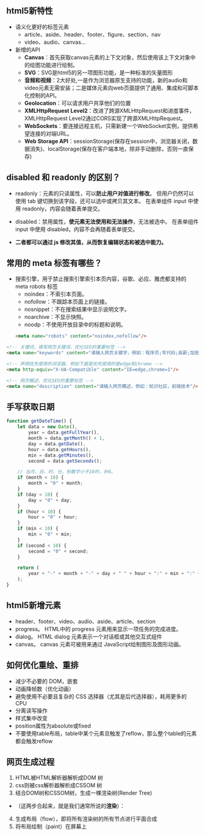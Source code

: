 ## html5新特性

- 语义化更好的标签元素
    - article、aside、header、footer、figure、section、nav
    - video、audio、canvas...
- 新增的API
    - **Canvas**：首先获取canvas元素的上下文对象，然后使用该上下文对象中的绘图功能进行绘制。
    - **SVG**：SVG是html5的另一项图形功能，是一种标准的矢量图形
    - **音频和视频**：2大好处,一是作为浏览器原生支持的功能，新的audio和video元素无需安装；二是媒体元素向web页面提供了通用、集成和可脚本化控制的API。
    - **Geolocation**：可以请求用户共享他们的位置
    - **XMLHttpRequest Level2**：改进了跨源XMLHttpRequest和进度事件，XMLHttpRequest Level2通过CORS实现了跨源XMLHttpRequest。
    - **WebSockets**：要连接远程主机，只需新建一个WebSocket实例，提供希望连接的对端URL。
    - **Web Storage API**：sessionStorage(保存在session中，浏览器关闭，数据消失)、localStorage(保存在客户端本地，除非手动删除，否则一直保存)

## disabled 和 readonly 的区别？

- readonly：元素的只读属性，可以**防止用户对值进行修改**。 但用户仍然可以使用 tab 键切换到该字段，还可以选中或拷贝其文本。 在表单组件 input 中使用 readonly，内容会随着表单提交。

- disabled：禁用属性，**使元素无法使用和无法操作**，无法被选中。 在表单组件 input 中使用 disabled，内容不会再随着表单提交。

- **二者都可以通过 js 修改其值，从而恢复编辑状态和被选中能力。**

## 常用的 meta 标签有哪些？

- 搜索引擎，用于禁止搜索引擎索引本页内容，谷歌、必应、雅虎都支持的 meta robots 标签
    - noindex：不索引本页面。
    - nofollow：不跟踪本页面上的链接。
    - nosnippet：不在搜索结果中显示说明文字。
    - noarchive：不显示快照。
    - noodp：不使用开放目录中的标题和说明。
    ```html
    <meta name="robots" content="noindex,nofollow"/>
    ```

```html
<!-- 关键词，填写网页关键词，优化SEO的重要标签 -->
<meta name="keywords" content="请输入网页关键字，例如：程序员;写代码;高薪;加班严重"/>

<!-- 声明优先使用的浏览器，例如下面是优先使用的是edge和chrome -->
<meta http-equiv="X-UA-Compatible" content="IE=edge,chrome=1"/>

<!-- 网页概述，优化SEO的重要标签 -->
<meta name="description" content="请输入网页概述，例如：知识社区，前端技术"/>
```

## 手写获取日期
```js
function getDateTime() {
    let data = new Date(),
        year = data.getFullYear(),
        month = data.getMonth() + 1,
        day = data.getDate(),
        hour = data.getHours(),
        min = data.getMinutes(),
        second = data.getSeconds();

    // 当月、日、时、分、秒数字小于10时，补0。
    if (month < 10) {
        month = "0" + month;
    }
    if (day < 10) {
        day = "0" + day;
    }
    if (hour < 10) {
        hour = "0" + hour;
    }
    if (min < 10) {
        min = "0" + min;
    }
    if (second < 10) {
        second = "0" + second;
    }

    return (
        year + "-" + month + "-" + day + " " + hour + ":" + min + ":" + second
    );
}
```

## html5新增元素

- header、footer、video、audio、aside、article、section
- progress。 HTML中的 progress 元素用来显示一项任务的完成进度。
- dialog。 HTML dialog 元素表示一个对话框或其他交互式组件
- canvas。 canvas 元素可被用来通过 JavaScript绘制图形及图形动画。

## 如何优化重绘、重排

- 减少不必要的 DOM，嵌套
- 动画降帧数（优化动画）
- 避免使用不必要且复杂的 CSS 选择器（尤其是后代选择器），耗用更多的 CPU 
- 分离读写操作
- 样式集中改变
- position属性为absolute或fixed
- 不要使用table布局，table中某个元素旦触发了reflow，那么整个table的元素都会触发reflow

## 网页生成过程

1. HTML被HTML解析器解析成DOM 树
2. css则被css解析器解析成CSSOM 树
3. 结合DOM树和CSSOM树，生成一棵渲染树(Render Tree)
- （这两步合起来，就是我们通常所说的**渲染**）：
4. 生成布局（flow），即将所有渲染树的所有节点进行平面合成
5. 将布局绘制（paint）在屏幕上